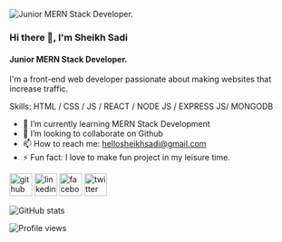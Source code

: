 ![Junior MERN Stack Developer.](https://i.ibb.co/nkjy6Kf/programmers-of-tomorrow-facebook-cover-1484111256.jpg)

### Hi there 👋, I'm Sheikh Sadi
#### Junior MERN Stack Developer.

I'm a front-end web developer passionate about making websites that increase traffic.

Skills: HTML / CSS / JS / REACT / NODE JS / EXPRESS JS/ MONGODB

- 🌱 I’m currently learning MERN Stack Development 
- 👯 I’m looking to collaborate on Github 
- 📫 How to reach me: hellosheikhsadi@gmail.com 
- ⚡ Fun fact: I love to make fun project in my  leisure time. 


[<img src='https://cdn.jsdelivr.net/npm/simple-icons@3.0.1/icons/github.svg' alt='github' height='40'>](https://github.com/sheikhsadi08)  [<img src='https://cdn.jsdelivr.net/npm/simple-icons@3.0.1/icons/linkedin.svg' alt='linkedin' height='40'>](https://www.linkedin.com/in/sheikhsadi08/)  [<img src='https://cdn.jsdelivr.net/npm/simple-icons@3.0.1/icons/facebook.svg' alt='facebook' height='40'>](https://www.facebook.com/sheikhsadi08)  [<img src='https://cdn.jsdelivr.net/npm/simple-icons@3.0.1/icons/twitter.svg' alt='twitter' height='40'>](https://twitter.com/sheikhsadi08)  

![GitHub stats](https://github-readme-stats.vercel.app/api?username=sheikhsadi08&show_icons=true)  

![Profile views](https://gpvc.arturio.dev/sheikhsadi08)  
